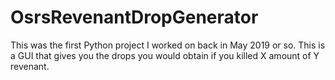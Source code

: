 # OsrsRevenantDropGenerator
This was the first Python project I worked on back in May 2019 or so. This is a GUI that gives you the drops you would obtain if you killed X amount of Y revenant.
